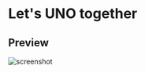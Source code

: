 # Let's UNO together

## Preview

![screenshot](https://raw.githubusercontent.com/zjhch123/uno-webgame/master/screenshots/screenshot.png)
